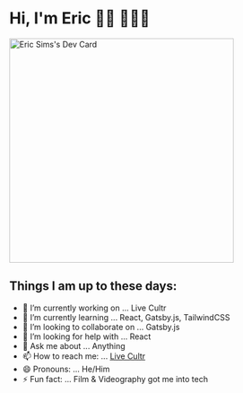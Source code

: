 # Hi, I'm Eric 👋🏾  👨🏾‍💻

<a href="https://app.daily.dev/ericSims_dev"><img src="https://api.daily.dev/devcards/2a2915803a6640ce8a75015d3cd97502.png?r=005" width="400" alt="Eric Sims's Dev Card"/></a>

## Things I am up to these days:

- 🔭 I’m currently working on ... Live Cultr
- 🌱 I’m currently learning ... React, Gatsby.js, TailwindCSS
- 👯 I’m looking to collaborate on ... Gatsby.js
- 🤔 I’m looking for help with ... React
- 💬 Ask me about ... Anything
- 📫 How to reach me: ... [Live Cultr](https://livecultr.co/contact-us/)
- 😄 Pronouns: ... He/Him
- ⚡ Fun fact: ... Film & Videography got me into tech


